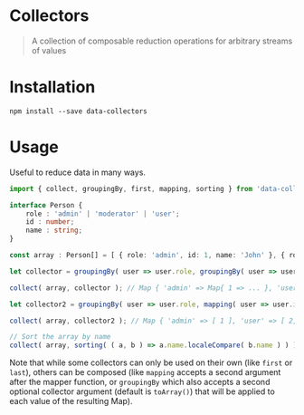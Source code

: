 # Collectors

> A collection of composable reduction operations for arbitrary streams of values

# Installation
```shell
npm install --save data-collectors
```

# Usage
Useful to reduce data in many ways.

```typescript
import { collect, groupingBy, first, mapping, sorting } from 'data-collectors';

interface Person {
    role : 'admin' | 'moderator' | 'user';
    id : number;
    name : string;
}

const array : Person[] = [ { role: 'admin', id: 1, name: 'John' }, { role: 'user', id: 2, name: 'David' }, { role: 'user', id: 3, name: 'Peter' } ];

let collector = groupingBy( user => user.role, groupingBy( user => user.id, first() ) );

collect( array, collector ); // Map { 'admin' => Map{ 1 => ... }, 'user' => { 2 => ..., 3 => ... } };

let collector2 = groupingBy( user => user.role, mapping( user => user.id ) );

collect( array, collector2 ); // Map { 'admin' => [ 1 ], 'user' => [ 2, 3 ] };

// Sort the array by name
collect( array, sorting( ( a, b ) => a.name.localeCompare( b.name ) ) );  // [ { ... name: 'David' }, { ... name: 'John' }, { ... name: 'Peter' } ]
```

Note that while some collectors can only be used on their own (like `first` or `last`), others can be composed (like `mapping` accepts a second argument after the mapper function, or `groupingBy` which also accepts a second optional collector argument (default is `toArray()`) that will be applied to each value of the resulting Map).
